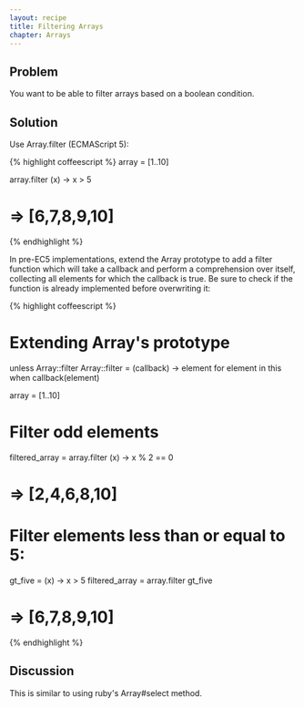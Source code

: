 ```yaml
---
layout: recipe
title: Filtering Arrays
chapter: Arrays
---
```

## Problem

You want to be able to filter arrays based on a boolean condition.

## Solution

Use Array.filter (ECMAScript 5):

{% highlight coffeescript %}
array = [1..10]

array.filter (x) -> x > 5
# => [6,7,8,9,10]
{% endhighlight %}

In pre-EC5 implementations, extend the Array prototype to add a filter function which will take a callback and perform a comprehension over itself, collecting all elements for which the callback is true. Be sure to check if the function is already implemented before overwriting it:

{% highlight coffeescript %}
# Extending Array's prototype
unless Array::filter
  Array::filter = (callback) ->
    element for element in this when callback(element)

array = [1..10]

# Filter odd elements
filtered_array = array.filter (x) -> x % 2 == 0
# => [2,4,6,8,10]

# Filter elements less than or equal to 5:
gt_five = (x) -> x > 5
filtered_array = array.filter gt_five
# => [6,7,8,9,10]
{% endhighlight %}

## Discussion

This is similar to using ruby's Array#select method.
